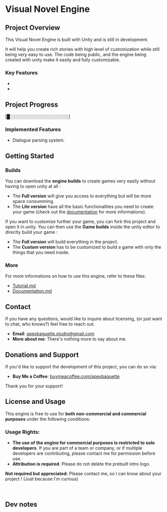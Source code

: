 # Visual Novel Engine

## Project Overview

This Visual Novel Engine is built with Unity and is still in development.

It will help you create rich stories with high level of customization while still being very easy to use. The code being public, and the engine being created with unity make it easily and fully customizable.

### Key Features

- 
- 

## Project Progress

[█░░░░░░░░░░░░░░░░░░░]

### Implemented Features

- Dialogue parsing system.

## Getting Started

### Builds

You can download the **engine builds** to create games very easily without having to open unity at all :

- The **Full version** will give you access to everything but will be more space consumming.
- The **Lite version** have all the basic functionalities you need to create your game (check out the [documentation](./Documentation.md) for more informations).


If you want to customize further your game, you can fork this project and open it in unity. You can then use the **Game builds** inside the unity editor to direclty build your game :

- The **Full version** will build everything in the project.
- The **Custom version** has to be customized to build a game with only the things that you need inside.


### More

For more informations on how to use this engine, refer to these files:
- [Tutorial.md](./Tutorial.md)
- [Documentation.md](./Documentation.md)

## Contact

If you have any questions, would like to inquire about licensing, (or just want to chat, who knows?) feel free to reach out.

- **Email**: [apexbaguette.studio@gmail.com](mailto:apexbaguette.studio@gmail.com)
- **More about me**: There's nothing more to say about me.

## Donations and Support

If you'd like to support the development of this project, you can do so via:

- **Buy Me a Coffee**: [buymeacoffee.com/apexbaguette](https://buymeacoffee.com/apexbaguette)

Thank you for your support!


## License and Usage

This engine is free to use for **both non-commercial and commercial purposes** under the following conditions:

### Usage Rights:

- **The use of the engine for commercial purposes is restricted to solo developers**. If you are part of a team or company, or if multiple developers are contributing, please contact me for permission before use.
- **Attribution is required**. Please do not delete the prebuilt intro logo.

**Not required but appreciated:** Please contact me, so I can know about your project ! (Just because I'm curious)

<br>

## Dev notes
